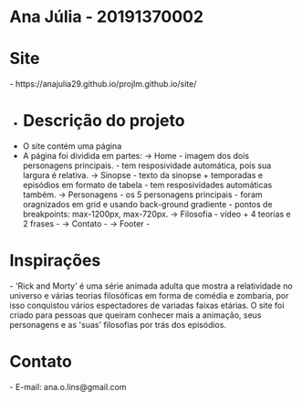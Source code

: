 # Ana Júlia - 20191370002
<h1>Site</h1>
- https://anajulia29.github.io/projlm.github.io/site/

- <h1>Descrição do projeto</h1>
- O site contém uma página
- A página foi dividida em partes:
   -> Home - imagem dos dois personagens principais. - tem resposividade automática, pois sua largura é relativa.
   -> Sinopse - texto da sinopse + temporadas e episódios em formato de tabela - tem resposividades automáticas também.
   -> Personagens - os 5 personagens principais - foram oragnizados em grid e usando back-ground gradiente - pontos de          breakpoints: max-1200px, max-720px.
   -> Filosofia - vídeo + 4 teorias e 2 frases - 
   -> Contato - 
   -> Footer - 

 <h1>Inspirações</h1>
- 'Rick and Morty' é uma série animada adulta que mostra a relatividade no universo e várias teorias filosóficas em forma de comédia e zombaria, por isso conquistou vários espectadores de variadas faixas etárias. O site foi criado para pessoas que queiram conhecer mais a animação, seus personagens e as 'suas' filosofias por trás dos episódios.

 <h1>Contato</h1>
- E-mail: ana.o.lins@gmail.com
